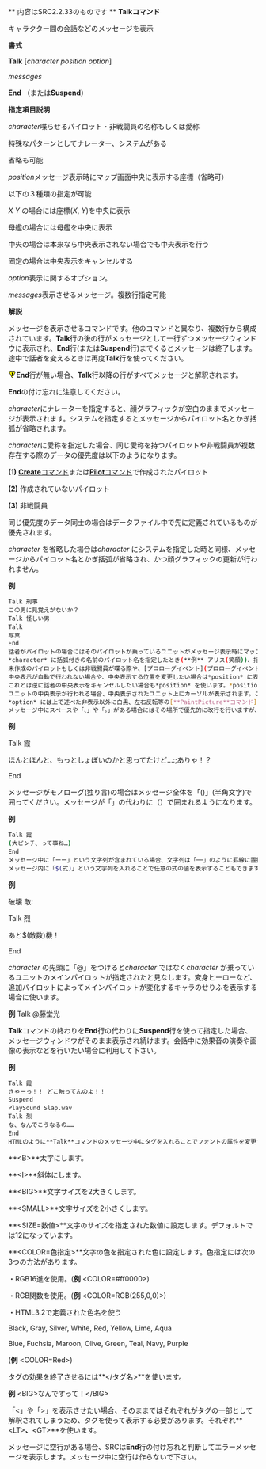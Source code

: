 ** 内容はSRC2.2.33のものです **
**Talkコマンド**

キャラクター間の会話などのメッセージを表示

**書式**

**Talk** [*character position option*]

*messages*

**End** （または**Suspend**）

**指定項目説明**

*character*喋らせるパイロット・非戦闘員の名称もしくは愛称

特殊なパターンとしてナレーター、システムがある

省略も可能

*position*メッセージ表示時にマップ画面中央に表示する座標（省略可）

以下の３種類の指定が可能

*X Y* の場合には座標(*X*, *Y*)を中央に表示

母艦の場合には母艦を中央に表示

中央の場合は本来なら中央表示されない場合でも中央表示を行う

固定の場合は中央表示をキャンセルする

*option*表示に関するオプション。

*messages*表示させるメッセージ。複数行指定可能

**解説**

メッセージを表示させるコマンドです。他のコマンドと異なり、複数行から構成されています。**Talk**行の後の行がメッセージとして一行ずつメッセージウィンドウに表示され、**End**行(または**Suspend**行)までくるとメッセージは終了します。途中で話者を変えるときは再度**Talk**行を使ってください。

![](../images/bm0.gif)**End**行が無い場合、**Talk**行以降の行がすべてメッセージと解釈されます。

**End**の付け忘れに注意してください。

*character*にナレーターを指定すると、顔グラフィックが空白のままでメッセージが表示されます。システムを指定するとメッセージからパイロット名とかぎ括弧が省略されます。

*character*に愛称を指定した場合、同じ愛称を持つパイロットや非戦闘員が複数存在する際のデータの優先度は以下のようになります。

**(1)** [**Create**コマンド](Createコマンド.md)または[**Pilot**コマンド](Pilotコマンド.md)で作成されたパイロット

**(2)** 作成されていないパイロット

**(3)** 非戦闘員

同じ優先度のデータ同士の場合はデータファイル中で先に定義されているものが優先されます。

*character* を省略した場合は*character* にシステムを指定した時と同様、メッセージからパイロット名とかぎ括弧が省略され、かつ顔グラフィックの更新が行われません。

**例**
```sh
Talk 刑事
この男に見覚えがないか？
Talk 怪しい男
Talk
写真
End
話者がパイロットの場合にはそのパイロットが乗っているユニットがメッセージ表示時にマップ中央に表示されます。また、待機中や破壊された味方ユニットのパイロットの場合はそのパイロットが母艦にいるものとみなされ、味方ユニットのうちで母艦能力を持つユニットが中央に表示されます。母艦がマップ上に存在しない場合は中央表示は行われません。また、指定したパイロットがユニットに乗っていない場合も中央表示は行われません。
*character* に括弧付きの名前のパイロット名を指定したとき(**例** アリス(笑顔))、指定したパイロットが存在しなければ括弧部分を削除した名前のパイロットが乗るユニットが画面中央に表示されます。このため、パイロット名ではなくパイロットの表情名を指定しても中央表示は行われます。
未作成のパイロットもしくは非戦闘員が喋る際や、[プロローグイベント](プロローグイベント.md)時及び[エピローグイベント](エピローグイベント.md)時には中央表示が行われません。また、**PaintPicture**コマンド等で画面上に描画が行われている場合も描画内容を消さないようにするため、中央表示は行われません。ただし、これらの場合でも*position* に固定以外を指定した場合は強制的に中央表示が行われます。
中央表示が自動で行われない場合や、中央表示する位置を変更したい場合は*position* に表示したい座標を指定します。*X Y* と指定した場合にはその地点が表示されます(「1 1」がマップ左上隅に対応)。 指定した座標がマップ外にある場合は座標指定は無視されます。母艦と指定した場合には味方ユニットのうちで母艦能力を持つユニットが中央に表示されます。また中央を指定した場合は話者が乗るユニットを中央表示します。
これとは逆に話者の中央表示をキャンセルしたい場合も*position* を使います。*position* に固定と指定します。
ユニットの中央表示が行われる場合、中央表示されたユニット上にカーソルが表示されます。このカーソルを表示したくない場合は*option* に非表示と指定して下さい。
*option* には上で述べた非表示以外に白黒、左右反転等の[**PaintPicture**コマンド](PaintPictureコマンド.md)に指定可能なオプションが指定できるようになっています(「透過」と「背景」を除く)。これらの描画系オプションはキャラクター画像の描画の際に使われます。
メッセージ中にスペースや「、」や「。」がある場合にはその場所で優先的に改行を行いますが、意図したように改行が入らない場合もあります。その場合には改行して欲しい個所に「**;**」(半角文字)を挿入して強制的に改行してください。メッセージを一部ずつ段階的に表示したい場合は、区切りたい場所に「**:**」(半角文字)を挿入してい下さい。
```

**例**

Talk 霞

ほんとほんと、もっとしょぼいのかと思ってたけど…:;ありゃ！？

End

メッセージがモノローグ(独り言)の場合はメッセージ全体を「()」(半角文字)で囲ってください。メッセージが「」の代わりに（）で囲まれるようになります。

**例**
```sh
Talk 霞
(大ピンチ、って事ね…)
End
メッセージ中に「ーー」という文字列が含まれている場合、文字列は「──」のように罫線に置換されて表示されます。これはメッセージウィンドウの表示を漫画等での台詞や擬音の表示に似せるための処理です。
メッセージ内に「$(式)」という文字列を入れることで任意の式の値を表示することもできます。
```

**例**

破壊 敵:

Talk 烈

あと$(敵数)機！

End

*character* の先頭に「@」をつけると*character* ではなく*character* が乗っているユニットのメインパイロットが指定されたと見なします。変身ヒーローなど、追加パイロットによってメインパイロットが変化するキャラのせりふを表示する場合に使います。

**例** Talk @藤堂光

**Talk**コマンドの終わりを**End**行の代わりに**Suspend**行を使って指定した場合、メッセージウィンドウがそのまま表示され続けます。会話中に効果音の演奏や画像の表示などを行いたい場合に利用して下さい。

**例**
```sh
Talk 霞
きゃーっ！！ どこ触ってんのよ！！
Suspend
PlaySound Slap.wav
Talk 烈
な、なんでこうなるの……
End
HTMLのように**Talk**コマンドのメッセージ中にタグを入れることでフォントの属性を変更することができます。下記のタグが利用可能です。
```

**&lt;B&gt;**太字にします。

**&lt;I&gt;**斜体にします。

**&lt;BIG&gt;**文字サイズを2大きくします。

**&lt;SMALL&gt;**文字サイズを2小さくします。

**&lt;SIZE=数値&gt;**文字のサイズを指定された数値に設定します。デフォルトでは12になっています。

**&lt;COLOR=色指定&gt;**文字の色を指定された色に設定します。色指定には次の3つの方法があります。

・RGB16進を使用。(**例** &lt;COLOR=#ff0000&gt;)

・RGB関数を使用。(**例** &lt;COLOR=RGB(255,0,0)&gt;)

・HTML3.2で定義された色名を使う

Black, Gray, Silver, White, Red, Yellow, Lime, Aqua

Blue, Fuchsia, Maroon, Olive, Green, Teal, Navy, Purple

(**例** &lt;COLOR=Red&gt;)

タグの効果を終了させるには**&lt;/タグ名&gt;**を使います。

**例** &lt;BIG&gt;なんですって！&lt;/BIG&gt;

「&lt;」や「&gt;」を表示させたい場合、そのままではそれぞれがタグの一部として解釈されてしまうため、タグを使って表示する必要があります。それぞれ**&lt;LT&gt;**、**&lt;GT&gt;**を使います。

メッセージに空行がある場合、SRCは**End**行の付け忘れと判断してエラーメッセージを表示します。メッセージ中に空行は作らないで下さい。
